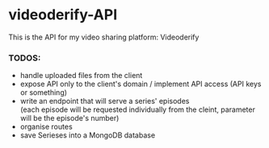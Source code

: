# videoderify-API
This is the API for my video sharing platform: Videoderify 

### TODOS: 
- handle uploaded files from the client
- expose API only to the client's domain / implement API access (API keys or something)
- write an endpoint that will serve a series' episodes <br>(each episode will be requested individually from the cleint, parameter will be the episode's number)
- organise routes
- save Serieses into a MongoDB database
